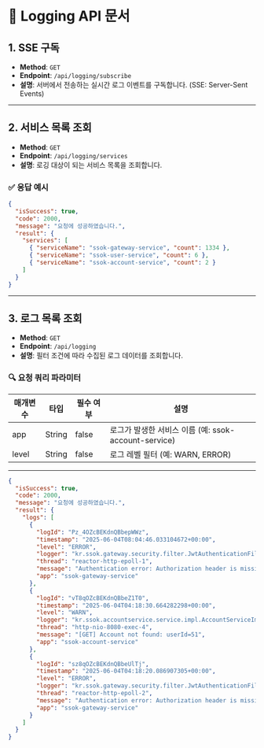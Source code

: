 # 📘 Logging API 문서

## 1. SSE 구독

- **Method**: `GET`
- **Endpoint**: `/api/logging/subscribe`
- **설명**: 서버에서 전송하는 실시간 로그 이벤트를 구독합니다. (SSE: Server-Sent Events)

---

## 2. 서비스 목록 조회

- **Method**: `GET`
- **Endpoint**: `/api/logging/services`
- **설명**: 로깅 대상이 되는 서비스 목록을 조회합니다.

### ✅ 응답 예시

```json
{
  "isSuccess": true,
  "code": 2000,
  "message": "요청에 성공하였습니다.",
  "result": {
    "services": [
      { "serviceName": "ssok-gateway-service", "count": 1334 },
      { "serviceName": "ssok-user-service", "count": 6 },
      { "serviceName": "ssok-account-service", "count": 2 }
    ]
  }
}
```

---

## 3. 로그 목록 조회

- **Method**: `GET`
- **Endpoint**: `/api/logging`
- **설명**: 필터 조건에 따라 수집된 로그 데이터를 조회합니다.

### 🔍 요청 쿼리 파라미터

| 매개변수 | 타입 | 필수 여부 | 설명 |
|----------|------|-----------|------|
| app      | String | false | 로그가 발생한 서비스 이름 (예: ssok-account-service) |
| level    | String | false | 로그 레벨 필터 (예: WARN, ERROR) |

---

```json
{
  "isSuccess": true,
  "code": 2000,
  "message": "요청에 성공하였습니다.",
  "result": {
    "logs": [
      {
        "logId": "Pz_4OZcBEKdnQBbepWWz",
        "timestamp": "2025-06-04T08:04:46.033104672+00:00",
        "level": "ERROR",
        "logger": "kr.ssok.gateway.security.filter.JwtAuthenticationFilter",
        "thread": "reactor-http-epoll-1",
        "message": "Authentication error: Authorization header is missing or invalid",
        "app": "ssok-gateway-service"
      },
      {
        "logId": "vT8qOZcBEKdnQBbeZ1T0",
        "timestamp": "2025-06-04T04:18:30.664282298+00:00",
        "level": "WARN",
        "logger": "kr.ssok.accountservice.service.impl.AccountServiceImpl",
        "thread": "http-nio-8080-exec-4",
        "message": "[GET] Account not found: userId=51",
        "app": "ssok-account-service"
      },
      {
        "logId": "sz8qOZcBEKdnQBbeUlTj",
        "timestamp": "2025-06-04T04:18:20.086907305+00:00",
        "level": "ERROR",
        "logger": "kr.ssok.gateway.security.filter.JwtAuthenticationFilter",
        "thread": "reactor-http-epoll-2",
        "message": "Authentication error: Authorization header is missing or invalid",
        "app": "ssok-gateway-service"
      }
    ]
  }
}
```

